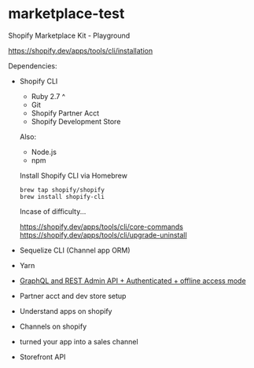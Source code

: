 # marketplace-test
Shopify Marketplace Kit - Playground

https://shopify.dev/apps/tools/cli/installation

Dependencies:
* Shopify CLI
  - Ruby 2.7 ^
  - Git
  - Shopify Partner Acct
  - Shopify Development Store

  Also:
  - Node.js
  - npm

  Install Shopify CLI via Homebrew
  ```
  brew tap shopify/shopify
  brew install shopify-cli
  ```

  Incase of difficulty...

  https://shopify.dev/apps/tools/cli/core-commands
  https://shopify.dev/apps/tools/cli/upgrade-uninstall

* Sequelize CLI (Channel app ORM)
* Yarn
* [GraphQL and REST Admin API + Authenticated + offline access mode](https://shopify.dev/api/admin/getting-started)
* Partner acct and dev store setup
* Understand apps on shopify
* Channels on shopify
* turned your app into a sales channel
* Storefront API
